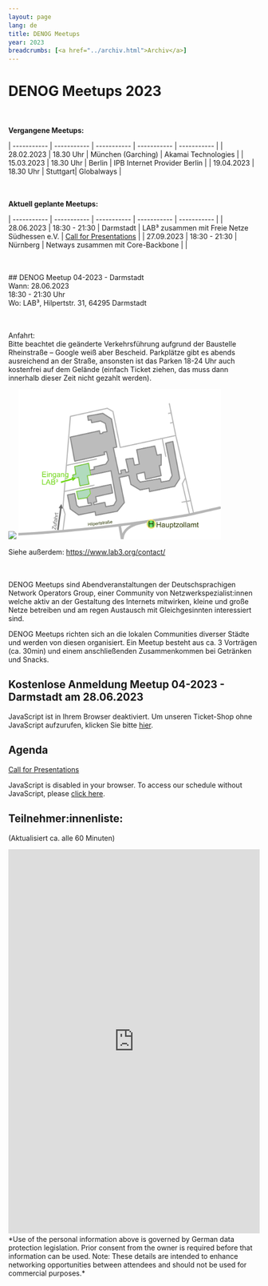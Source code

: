 ```yaml
---
layout: page
lang: de
title: DENOG Meetups
year: 2023
breadcrumbs: [<a href="../archiv.html">Archiv</a>]
---
```


# DENOG Meetups 2023
<br><br>
<b>Vergangene Meetups:</b>

| ----------- | ----------- | ----------- | ----------- | ----------- |
| 28.02.2023 | 18.30 Uhr | München (Garching) | Akamai Technologies |
| 15.03.2023 | 18.30 Uhr | Berlin | IPB Internet Provider Berlin |
| 19.04.2023 | 18.30 Uhr | Stuttgart| Globalways |

<br><br>
<b>Aktuell geplante Meetups:</b>

| ----------- | ----------- | ----------- | ----------- | ----------- | 
| 28.06.2023 | 18:30 - 21:30 | Darmstadt | LAB³ zusammen mit Freie Netze Südhessen e.V. | [Call for Presentations](https://pretalx.com/denog-meetup-2023-04/cfp) | 
| 27.09.2023 | 18:30 - 21:30 | Nürnberg | Netways zusammen mit Core-Backbone | |

<br>
<br>
## DENOG Meetup 04-2023 - Darmstadt<br>
Wann: 28.06.2023<br>
18:30 - 21:30 Uhr<br>
Wo: LAB³, Hilpertstr. 31, 64295 Darmstadt<br>
<br>
<br>

Anfahrt: <br />
Bitte beachtet die geänderte Verkehrsführung aufgrund der Baustelle Rheinstraße – Google weiß aber Bescheid.
Parkplätze gibt es abends ausreichend an der Straße, ansonsten ist das Parken 18-24 Uhr auch kostenfrei auf dem Gelände (einfach Ticket ziehen, das muss dann innerhalb dieser Zeit nicht gezahlt werden).

<img src="/images/meetups/Anfahrt_LAB3eV.png" style="height:300px;">
<img src="/images/meetups/LAB_Eingang.png" style="height:300px;">

Siehe außerdem: <a href="https://www.lab3.org/contact/">https://www.lab3.org/contact/</a>

<br /> 
<br /> 
DENOG Meetups sind Abendveranstaltungen der Deutschsprachigen Network Operators Group, einer Community von Netzwerkspezialist:innen welche aktiv an der Gestaltung des Internets mitwirken, kleine und große Netze betreiben und am regen Austausch mit Gleichgesinnten interessiert sind.

DENOG Meetups richten sich an die lokalen Communities diverser Städte und werden von diesen organisiert. Ein Meetup besteht aus ca. 3 Vorträgen (ca. 30min) und einem anschließenden Zusammenkommen bei Getränken und Snacks. 

## Kostenlose Anmeldung Meetup 04-2023 - Darmstadt am 28.06.2023

<pretix-widget event="https://pretix.eu/denog/denogmeetup23-04/"></pretix-widget>
<noscript>
   <div class="pretix-widget">
        <div class="pretix-widget-info-message">
            JavaScript ist in Ihrem Browser deaktiviert. Um unseren Ticket-Shop ohne JavaScript aufzurufen, klicken Sie bitte <a target="_blank" rel="noopener" href="https://pretix.eu/denog/denogmeetup23-04/">hier</a>.
        </div>
    </div>
</noscript>

## Agenda

[Call for Presentations](https://pretalx.com/denog-meetup-2023-04/cfp)

<pretalx-schedule event-url="https://pretalx.com/denog-meetup-2023-04/" locale="de" format="grid" style="--pretalx-clr-primary: #3aa57c"></pretalx-schedule>
<noscript>
   <div class="pretalx-widget">
        <div class="pretalx-widget-info-message">
            JavaScript is disabled in your browser. To access our schedule without JavaScript,
            please <a target="_blank" href="https://pretalx.com/denog-meetup-2023-04/schedule/">click here</a>.
        </div>
    </div>
</noscript>

## Teilnehmer:innenliste:
(Aktualisiert ca. alle 60 Minuten)<br>
<iframe src="https://www.denog.de/pretix-attendeelist/meetup2023_04/" width="100%" height="768" frameborder="0" scrolling="yes" marginheight="0" marginwidth="0" name="Attendeelist" title="DENOG Meetup 2023-04 Attendees">
</iframe>
<br>
*Use of the personal information above is governed by German data protection legislation. Prior consent from the owner is required before that information can be used. Note: These details are intended to enhance networking opportunities between attendees and should not be used for commercial purposes.*

